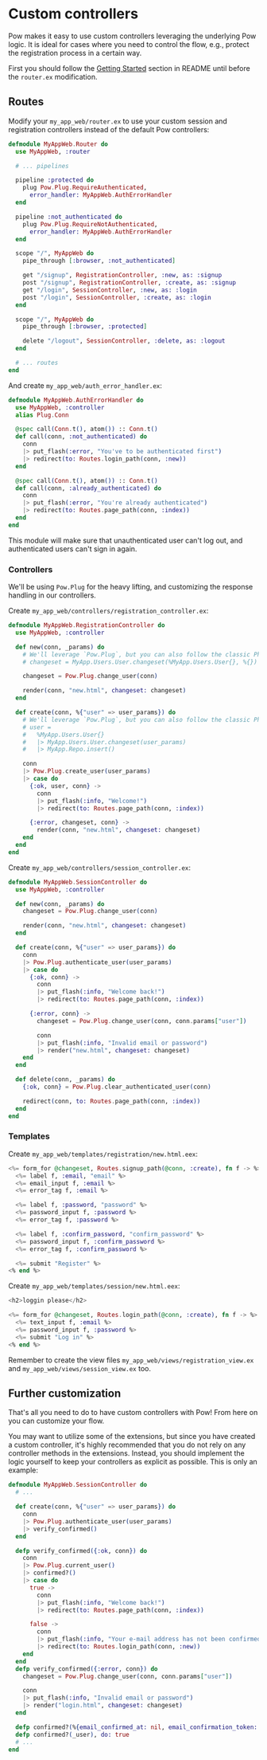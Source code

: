 # Custom controllers

Pow makes it easy to use custom controllers leveraging the underlying Pow logic. It is ideal for cases where you need to control the flow, e.g., protect the registration process in a certain way.

First you should follow the [Getting Started](../README.md#getting-started-phoenix) section in README until before the `router.ex` modification.

## Routes

Modify your `my_app_web/router.ex` to use your custom session and registration controllers instead of the default Pow controllers:

```elixir
defmodule MyAppWeb.Router do
  use MyAppWeb, :router

  # ... pipelines

  pipeline :protected do
    plug Pow.Plug.RequireAuthenticated,
      error_handler: MyAppWeb.AuthErrorHandler
  end

  pipeline :not_authenticated do
    plug Pow.Plug.RequireNotAuthenticated,
      error_handler: MyAppWeb.AuthErrorHandler
  end

  scope "/", MyAppWeb do
    pipe_through [:browser, :not_authenticated]

    get "/signup", RegistrationController, :new, as: :signup
    post "/signup", RegistrationController, :create, as: :signup
    get "/login", SessionController, :new, as: :login
    post "/login", SessionController, :create, as: :login
  end

  scope "/", MyAppWeb do
    pipe_through [:browser, :protected]

    delete "/logout", SessionController, :delete, as: :logout
  end

  # ... routes
end
```

And create `my_app_web/auth_error_handler.ex`:

```elixir
defmodule MyAppWeb.AuthErrorHandler do
  use MyAppWeb, :controller
  alias Plug.Conn

  @spec call(Conn.t(), atom()) :: Conn.t()
  def call(conn, :not_authenticated) do
    conn
    |> put_flash(:error, "You've to be authenticated first")
    |> redirect(to: Routes.login_path(conn, :new))
  end

  @spec call(Conn.t(), atom()) :: Conn.t()
  def call(conn, :already_authenticated) do
    conn
    |> put_flash(:error, "You're already authenticated")
    |> redirect(to: Routes.page_path(conn, :index))
  end
end
```

This module will make sure that unauthenticated user can't log out, and authenticated users can't sign in again.

### Controllers

We'll be using `Pow.Plug` for the heavy lifting, and customizing the response handling in our controllers.

Create `my_app_web/controllers/registration_controller.ex`:

```elixir
defmodule MyAppWeb.RegistrationController do
  use MyAppWeb, :controller

  def new(conn, _params) do
    # We'll leverage `Pow.Plug`, but you can also follow the classic Phoenix way:
    # changeset = MyApp.Users.User.changeset(%MyApp.Users.User{}, %{})

    changeset = Pow.Plug.change_user(conn)

    render(conn, "new.html", changeset: changeset)
  end

  def create(conn, %{"user" => user_params}) do
    # We'll leverage `Pow.Plug`, but you can also follow the classic Phoenix way:
    # user =
    #   %MyApp.Users.User{}
    #   |> MyApp.Users.User.changeset(user_params)
    #   |> MyApp.Repo.insert()

    conn
    |> Pow.Plug.create_user(user_params)
    |> case do
      {:ok, user, conn} ->
        conn
        |> put_flash(:info, "Welcome!")
        |> redirect(to: Routes.page_path(conn, :index))

      {:error, changeset, conn} ->
        render(conn, "new.html", changeset: changeset)
    end
  end
end
```

Create `my_app_web/controllers/session_controller.ex`:

```elixir
defmodule MyAppWeb.SessionController do
  use MyAppWeb, :controller

  def new(conn, _params) do
    changeset = Pow.Plug.change_user(conn)

    render(conn, "new.html", changeset: changeset)
  end

  def create(conn, %{"user" => user_params}) do
    conn
    |> Pow.Plug.authenticate_user(user_params)
    |> case do
      {:ok, conn} ->
        conn
        |> put_flash(:info, "Welcome back!")
        |> redirect(to: Routes.page_path(conn, :index))

      {:error, conn} ->
        changeset = Pow.Plug.change_user(conn, conn.params["user"])

        conn
        |> put_flash(:info, "Invalid email or password")
        |> render("new.html", changeset: changeset)
    end
  end

  def delete(conn, _params) do
    {:ok, conn} = Pow.Plug.clear_authenticated_user(conn)

    redirect(conn, to: Routes.page_path(conn, :index))
  end
end
```

### Templates

Create `my_app_web/templates/registration/new.html.eex`:

```elixir
<%= form_for @changeset, Routes.signup_path(@conn, :create), fn f -> %>
  <%= label f, :email, "email" %>
  <%= email_input f, :email %>
  <%= error_tag f, :email %>

  <%= label f, :password, "password" %>
  <%= password_input f, :password %>
  <%= error_tag f, :password %>

  <%= label f, :confirm_password, "confirm_password" %>
  <%= password_input f, :confirm_password %>
  <%= error_tag f, :confirm_password %>

  <%= submit "Register" %>
<% end %>
```

Create `my_app_web/templates/session/new.html.eex`:

```elixir
<h2>loggin please</h2>

<%= form_for @changeset, Routes.login_path(@conn, :create), fn f -> %>
  <%= text_input f, :email %>
  <%= password_input f, :password %>
  <%= submit "Log in" %>
<% end %>
```

Remember to create the view files `my_app_web/views/registration_view.ex` and `my_app_web/views/session_view.ex` too.

## Further customization

That's all you need to do to have custom controllers with Pow! From here on you can customize your flow.

You may want to utilize some of the extensions, but since you have created a custom controller, it's highly recommended that you do not rely on any controller methods in the extensions. Instead, you should implement the logic yourself to keep your controllers as explicit as possible. This is only an example:

```elixir
defmodule MyAppWeb.SessionController do
  # ...

  def create(conn, %{"user" => user_params}) do
    conn
    |> Pow.Plug.authenticate_user(user_params)
    |> verify_confirmed()
  end

  defp verify_confirmed({:ok, conn}) do
    conn
    |> Pow.Plug.current_user()
    |> confirmed?()
    |> case do
      true ->
        conn
        |> put_flash(:info, "Welcome back!")
        |> redirect(to: Routes.page_path(conn, :index))

      false ->
        conn
        |> put_flash(:info, "Your e-mail address has not been confirmed.")
        |> redirect(to: Routes.login_path(conn, :new))
    end
  end
  defp verify_confirmed({:error, conn}) do
    changeset = Pow.Plug.change_user(conn, conn.params["user"])

    conn
    |> put_flash(:info, "Invalid email or password")
    |> render("login.html", changeset: changeset)
  end

  defp confirmed?(%{email_confirmed_at: nil, email_confirmation_token: token}) when not is_nil(token), do: false
  defp confirmed?(_user), do: true
  # ...
end
```
